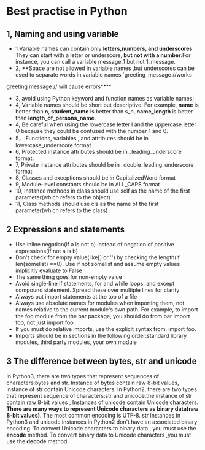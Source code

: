 # Best practise in Python
## 1, Naming and using variable
* 1 Variable names can contain only **letters,numbers, and underscores**. They can start with a letter or underscore, **but not with a number**.For instance, you can call a variable message_1 but not 1_message.
* 2, **Space are not allowed in variable names ,but underscores can be used to separate words in variable names
`greeting_message //works

greeting message // will cause errors****`

* 3, avoid using Python keyword and function names as variable names;
* 4, Variable names should be short but descriptive. For example, **name** is better than **n**, **student_name** is better than s_n, **name_length** is better than **length_of_persons_name**.
* 4, Be careful when using the lowercase letter l and the uppercase letter O because they could be confused with the number 1 and 0.
* 5， Functions, variables , and attributes should be in lowercase_underscore format
* 6, Protected instance attributes should be in _leading_underscore format.
* 7, Private instance attributes should be in _double_leading_underscore format
* 8, Classes and exceptions should be in CapitalizedWord format
* 9, Module-level constants should be in ALL_CAPS format
* 10, Instance methods in class should use self as the name of the first parameter(which refers to the object)
* 11, Class methods should use cls as the name of the first parameter(which refers to the class)
## 2 Expressions and statements
* Use inline negation(if a is not b) instead of negation of positive expressions(if not a is b)
* Don't check for empty value(like[] or '') by checking the length(if len(somelist) ==0). Use if not somelist and assume empty values implicitly evaluate to False
* The same thing goes for non-empty value
* Avoid single-line if statements, for and while loops, and except compound statement. Spread these over multiple lines for clarity
* Always put import statements at the top of a file
* Always use absolute names for modules when importing them, not names relative to the current module's own path. For example, to import the foo module from the bar package, you should do from bar import foo, not just import foo.
* If you must do relative imports, use the explicit syntax from. import foo.
* Imports should be in sections in the following order:standard library modules, third party modules, your own module
## 3 The difference between bytes, str and unicode
In Python3, there are two types that represent sequences of characters:bytes and str. Instance of bytes contain raw 8-bit values, instance of str contain Unicode characters.
In Python2, there are two types that represent sequence of characters:str and unicode.the instance of str contain raw 8-bit values , Instances of unicode contain Unicode characters.
**There are many ways to represent Unicode characters as binary data(raw 8-bit values)**. The most common encoding is UTF-8. str instances in Python3 and unicode instances in Python2 don't have an associated binary encoding. To convert Unicode characters to binary data , you must use the **encode** method. To convert binary data to Unicode characters ,you must use the **decode** method.
 





